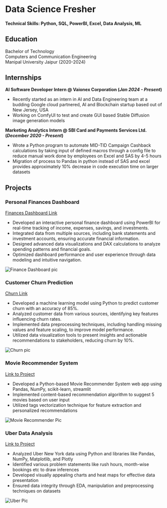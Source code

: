 # Data Science Fresher 
  
#### Technical Skills: Python, SQL, PowerBI, Excel, Data Analysis, ML
  
  
  
## Education
Bachelor of Technology  
Computers and Communication Engineering  
Manipal University Jaipur (2020-2024)  
  
  
  
## Internships
  
  
**AI Software Developer Intern @ Vaionex Corporation (_Jan 2024 - Present_)**
<p align="justify">
<ul>
<li> Recently started as an intern in AI and Data Engineering team at a budding Google cloud partnered, AI and Blockchain startup based out of New Jersey, USA </li>
<li> Working on ComfyUI to test and create GUI based Stable Diffusion image generation models </li>
</ul>
</p>

  
**Marketing Analytics Intern @ SBI Card and Payments Services Ltd. (_December 2020 - Present_)**
<p align="justify">
<ul>
<li> Wrote a Python program to automate MID-TID Campaign Cashback calculations by taking input of defined macros through a config file to reduce manual work done by employees on Excel and SAS by 4-5 hours </li>
<li> Migration of process to Pandas in python instead of SAS and excel provides approximately 10% decrease in code execution time on larger datasets </li>
</ul>
</p>
  
  
  
## Projects
  
  
### Personal Finances Dashboard
[Finances Dashboard Link](https://www.mdpi.com/1424-8220/22/8/3048)
<p align="justify">
<ul>
<li> Developed an interactive personal finance dashboard using PowerBI for real-time tracking of income, expenses, savings, and investments. </li>
<li> Integrated data from multiple sources, including bank statements and investment accounts, ensuring accurate financial information. </li>
<li> Designed advanced data visualizations and DAX calculations to analyze spending patterns and financial goals. </li>
<li> Optimized dashboard performance and user experience through data modeling and intuitive navigation. </li>
</ul>
</p>
  
![Finance Dashboard pic](/assets/img/eeg_band_discovery.jpeg)
  
  
  
### Customer Churn Prediction 
[Churn Link](https://www.mdpi.com/1424-8220/22/8/3048)
<p align="justify">
<ul>
<li> Developed a machine learning model using Python to predict customer churn with an accuracy of 85%. </li>
<li> Analyzed customer data from various sources, identifying key features influencing churn rates. </li>
<li> Implemented data preprocessing techniques, including handling missing values and feature scaling, to improve model performance. </li>
<li> Utilized data visualization tools to present insights and actionable recommendations to stakeholders, reducing churn by 10%. </li>
</ul>
</p>
  
![Churn pic](/assets/img/eeg_band_discovery.jpeg)
  
  
  
### Movie Recommender System
[Link to Project](https://movie-recommender-dc.streamlit.app/)
<p align="justify">
<ul>
<li> Developed a Python-based Movie Recommender System web app using Pandas, NumPy, scikit-learn, streamlit </li>
<li> Implemented content-based recommendation algorithm to suggest 5 movies based on user input </li>
<li> Utilized tags vectorization technique for feature extraction and personalized recommendations </li>
</ul>
</p>
  
![Movie Recommender Pic](/assets/img/eeg_band_discovery.jpeg)
  
  
  
### Uber Data Analysis 
[Link to Project](https://www.mdpi.com/1424-8220/22/8/3048)
<p align="justify">
<ul>
<li> Analyzed Uber New York data using Python and libraries like Pandas, NumPy, Matplotlib, and Plotly </li>
<li> Identified various problem statements like rush hours, month-wise bookings etc to draw inferences </li>
<li> Developed visually appealing charts and heat maps for effective data presentation </li>
<li> Ensured data integrity through EDA, manipulation and preprocessing techniques on datasets </li>
</ul>
</p>


  
![Uber Pic](/assets/img/eeg_band_discovery.jpeg)

